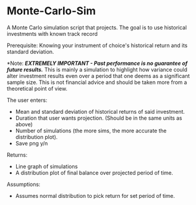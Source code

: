 # Monte-Carlo-Sim

A Monte Carlo simulation script that projects. The goal is to use historical investments with known track record

Prerequisite: Knowing your instrument of choice's historical return and its standard deviation. 

*Note: ***EXTREMELY IMPORTANT - Past performance is no guarantee of future results.***  This is mainly a simulation to highlight how variance could alter investment results even over a period that one deems as a significant sample size.  This is not financial advice and should be taken more from a theoretical point of view. 

The user enters:
- Mean and standard deviation of historical returns of said investment. 
- Duration that user wants projection.  (Should be in the same units as above)
- Number of simulations (the more sims, the more accurate the distribution plot). 
- Save png y/n

Returns:
- Line graph of simulations
- A distribution plot of final balance over projected period of time. 

Assumptions:
- Assumes normal distribution to pick return for set period of time. 
